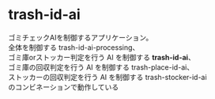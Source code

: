 # trash-id-ai
ゴミチェックAIを制御するアプリケーション。  
全体を制御する trash-id-ai-processing、  
ゴミ庫orストッカー判定を行う AI を制御する **trash-id-ai**、  
ゴミ庫の回収判定を行う AI を制御する trash-place-id-ai、  
ストッカーの回収判定を行う AI を制御する trash-stocker-id-ai  
のコンビネーションで動作している
